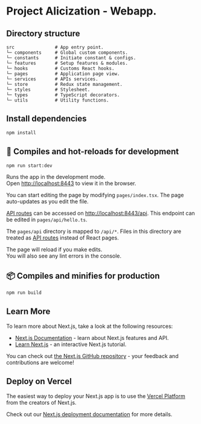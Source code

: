 # Project Alicization - Webapp.

## Directory structure

```
src               # App entry point.
└─ components     # Global custom components.
└─ constants      # Initiate constant & configs.
└─ features       # Setup features & modules.
└─ hooks          # Customs React hooks.
└─ pages          # Application page view.
└─ services       # APIs services.
└─ store          # Redux state management.
└─ styles         # Stylesheet.
└─ types          # TypeScript decorators.
└─ utils          # Utility functions.
```

## Install dependencies

```sh
npm install
```

## 🚀 Compiles and hot-reloads for development

```sh
npm run start:dev
```

Runs the app in the development mode.\
Open [http://localhost:8443](http://localhost:8443) to view it in the browser.

You can start editing the page by modifying `pages/index.tsx`. The page auto-updates as you edit the file.

[API routes](https://nextjs.org/docs/api-routes/introduction) can be accessed on [http://localhost:8443/api](http://localhost:8443/api). This endpoint can be edited in `pages/api/hello.ts`.

The `pages/api` directory is mapped to `/api/*`. Files in this directory are treated as [API routes](https://nextjs.org/docs/api-routes/introduction) instead of React pages.

The page will reload if you make edits.\
You will also see any lint errors in the console.

## 📦 Compiles and minifies for production

```sh
npm run build
```

## Learn More

To learn more about Next.js, take a look at the following resources:

- [Next.js Documentation](https://nextjs.org/docs) - learn about Next.js features and API.
- [Learn Next.js](https://nextjs.org/learn) - an interactive Next.js tutorial.

You can check out [the Next.js GitHub repository](https://github.com/vercel/next.js/) - your feedback and contributions are welcome!

## Deploy on Vercel

The easiest way to deploy your Next.js app is to use the [Vercel Platform](https://vercel.com/new?utm_medium=default-template&filter=next.js&utm_source=create-next-app&utm_campaign=create-next-app-readme) from the creators of Next.js.

Check out our [Next.js deployment documentation](https://nextjs.org/docs/deployment) for more details.

